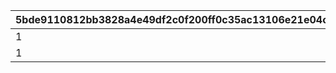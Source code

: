 |5bde9110812bb3828a4e49df2c0f200ff0c35ac13106e21e04cfbb0c659b4db4|1767909f622623cdd7ff252dec1d1c86a56d9b6f828efcbefdd170673a7c1715|fe66bd67f53393770456dd74f78c979638239e300f23b069cf24ce14a2c112b0|e091d02b8b4caffde4c1702a33e2f141fcb6c6115e40037208af5f229bddee3a|aec1b12f5ab75cd3454558bfc517c0e4e2d609ab79f897e3d7b7126b7422a936|aebf1e5f5c046cdeca7a8b3aa709f67a4fe2285ff9eb6fda2d44da9ae2a456ba|9f3ff5e436174429d5b403936d3306fca6a732cf8d72c914e799819cdaf80eb3|e5e6a50618b6d09160249f1fc187a33e131dde0107eebfa1d233b679dccd15ad|f6f9a8608177b96eeec06fe31f131572ace1ce8b1b7fbb59bcd1fb73b9f3f86f|beb04ddb9bd1865182951e34ccece98437a1fa4525b52c87d57b1c2747d51e89|1ca48a11df7bb3bea64863aa0a8f4d4414e03cd311bbf4639d7221de6780acdd|ab776c03893153a6fd1f4960c80fde4744a2484c178b57d512cf2fe3710eec01|d9993e34a570fb31ac9f7602ed7b86d15d9252029d4538f8a51ef0f2389dd011|94cf3e66fdb69862b9fe969c25ea93c71422cd7141224cf2e0a6d4113070e936|01bb5b83030b635d1709b7f229eca4a34281415ea4ede627881dd517e6ac8d5f|6b6588c0b083bf246f698831ab8f87a077293f2f435a820130ee3fe927925405|9a42a92cca6a59263c8cda9becf6de8076507ee213ee27cc05ae5222890bd99c|dd94fe87d879508db00e1f90fd832389f85721e92dbca67d8a61aadd9f7d201d|
| --- | --- | --- | --- | --- | --- | --- | --- | --- | --- | --- | --- | --- | --- | --- | --- | --- | --- |
|1|0|0|1|0|30|1001|1|30|0|1|0|300|1|1|0|3|0|
|1|0|0|1|0|30|1002|1|30|0|1|0|300|1|1|0|6|0|
